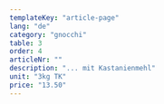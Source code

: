 ```yaml
---
templateKey: "article-page"
lang: "de"
category: "gnocchi"
table: 3
order: 4
articleNr: ""
description: "... mit Kastanienmehl"
unit: "3kg TK"
price: "13.50"
---
```

